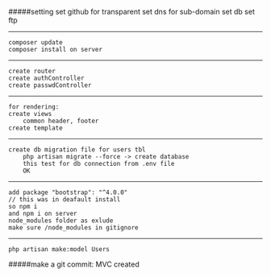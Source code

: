 #####setting
    set github for transparent
    set dns for sub-domain
    set db
    set ftp
____________________
    composer update
    composer install on server
____________________
    create router
    create authController
    create passwdController
____________________
    for rendering:
    create views
        common header, footer
    create template 
_______________
    create db migration file for users tbl
        php artisan migrate --force -> create database
        this test for db connection from .env file
        OK
_______________________
    add package "bootstrap": "^4.0.0"
    // this was in deafault install
    so npm i
    and npm i on server
    node_modules folder as exlude
    make sure /node_modules in gitignore 
_____________________________
    php artisan make:model Users
    
#####make a git commit: MVC created
